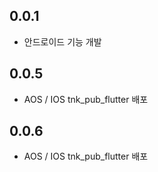 ## 0.0.1

* 안드로이드 기능 개발

## 0.0.5
* AOS / IOS tnk_pub_flutter 배포
## 0.0.6
* AOS / IOS tnk_pub_flutter 배포 